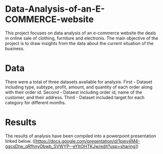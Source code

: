 # Data-Analysis-of-an-E-COMMERCE-website
This project focuses on data analysis of an e-commerce website the deals in online sale of clothing, furniture and electronis. The main objective of the project is to draw insights from the data about the current situation of the business. 

# Data
There were a total of three datasets available for analysis. 
First - Dataset including type, subtype, profit, amount, and quantity of each order along with their order id.
Second - Dataest including order id, name of the customer, and  their address.
Third - Dataset included target for each category for different months.

# Results
The results of analysis have been compiled into a powerpoint presentation linked below.
([https://docs.google.com/presentation/d/1pwv4M4-ggcsDtw_qRfhnyObwb_SVWYP--eYItOHTKJw/edit?usp=sharing])
